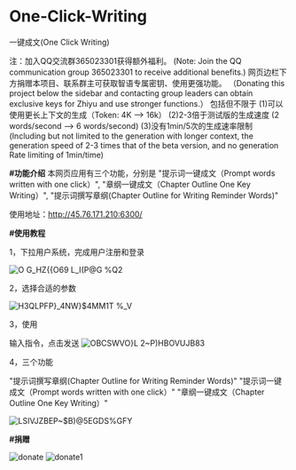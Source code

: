# One-Click-Writing
一键成文(One Click Writing)

注：加入QQ交流群365023301获得额外福利。
(Note: Join the QQ communication group 365023301 to receive additional benefits.)
网页边栏下方捐赠本项目、联系群主可获取智语专属密钥、使用更强功能。
（Donating this project below the sidebar and contacting group leaders can obtain exclusive keys for Zhiyu and use stronger functions.）
包括但不限于
(1)可以使用更长上下文的生成（Token: 4K -->  16k）
(2)2-3倍于测试版的生成速度 (2 words/second --> 6 words/second)
(3)没有1min/5次的生成速率限制
(Including but not limited to the generation with longer context, the generation speed of 2-3 times that of the beta version, and no generation Rate limiting of 1min/time)

**#功能介绍**
本网页应用有三个功能，分别是
"提示词一键成文（Prompt words written with one click）", 
"章纲一键成文（Chapter Outline One Key Writing）",
"提示词撰写章纲(Chapter Outline for Writing Reminder Words)"

使用地址：http://45.76.171.210:6300/


**#使用教程**

1，下拉用户系统，完成用户注册和登录

![O G_HZ{{O69 L_I(P@G %Q2](https://github.com/x6888/One-Click-Writing/assets/113955041/4e3e30a0-e68b-41be-b48e-d1ddf6c5f8fa)



2，选择合适的参数

![H3QLPFP}_4NW}$4MM1T %_V](https://github.com/x6888/One-Click-Writing/assets/113955041/acaab6b0-5a4d-4eec-a64f-32d831a8b097)

3，使用

输入指令，点击发送
![OBCSWVO}L 2~P)HBOVUJB83](https://github.com/x6888/One-Click-Writing/assets/113955041/80259798-a0ce-40b8-98ad-023d78ff42f4)

4，三个功能

"提示词撰写章纲(Chapter Outline for Writing Reminder Words)"
"提示词一键成文（Prompt words written with one click）"
"章纲一键成文（Chapter Outline One Key Writing）"

![LSIVJZBEP~$B)@5EGDS%GFY](https://github.com/x6888/One-Click-Writing/assets/113955041/eed8d825-7a25-4cef-855f-4be707949397)


**#捐赠**

![donate](https://github.com/x6888/One-Click-Writing/assets/113955041/92959457-748b-41c9-a1bf-fefa24b2430d)
![donate1](https://github.com/x6888/One-Click-Writing/assets/113955041/0f43294a-7a38-402f-883d-3e47bf52493b)


